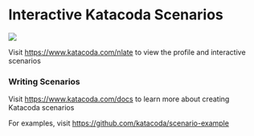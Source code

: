 # Interactive Katacoda Scenarios

[![](http://shields.katacoda.com/katacoda/nlate/count.svg)](https://www.katacoda.com/nlate "Get your profile on Katacoda.com")

Visit https://www.katacoda.com/nlate to view the profile and interactive scenarios

### Writing Scenarios
Visit https://www.katacoda.com/docs to learn more about creating Katacoda scenarios

For examples, visit https://github.com/katacoda/scenario-example
